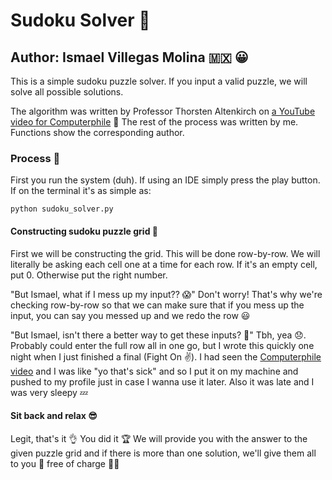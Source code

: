 # Sudoku Solver 🧠
## Author: Ismael Villegas Molina 🇲🇽 😀
This is a simple sudoku puzzle solver. If you input a valid 
puzzle, we will solve all possible solutions.

The algorithm was written by Professor Thorsten Altenkirch 
on [a YouTube video for Computerphile](https://www.youtube.com/watch?v=G_UYXzGuqvM)
🎥 The rest of the process was written by me. Functions show 
the corresponding author.

### Process 📝
First you run the system (duh). If using an IDE simply press 
the play button. If on the terminal it's as simple as:
```
python sudoku_solver.py
```

#### Constructing sudoku puzzle grid 🔧
First we will be constructing the grid. This will be done 
row-by-row. We will literally be asking each cell one at a 
time for each row. If it's an empty cell, put 0. Otherwise 
put the right number. 

"But Ismael, what if I mess up my input?? 😱" Don't worry! 
That's why we're checking row-by-row so that we can make 
sure that if you mess up the input, you can say you messed up 
and we redo the row 😃

"But Ismael, isn't there a better way to get these inputs? 🤔"
Tbh, yea 😞. Probably could enter the full row all in one go, 
but I wrote this quickly one night when I just 
finished a final (Fight On ✌). I had seen the 
[Computerphile video](https://www.youtube.com/watch?v=G_UYXzGuqvM)
and I was like "yo that's sick" and so I put it on my machine 
and pushed to my profile just in case I wanna use it later. 
Also it was late and I was very sleepy 💤

#### Sit back and relax 😎
Legit, that's it 👌 You did it 🏆 We will provide you with the 
answer to the given puzzle grid and if there is more than one 
solution, we'll give them all to you 💪 free of charge 💚💵